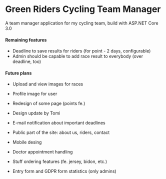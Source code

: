 # Green Riders Cycling Team Manager
A team manager application for my cycling team, build with ASP.NET Core 3.0

#### Remaining features

* Deadline to save results for riders (for point - 2 days, configurable)
* Admin should be capable to add race result to everybody (over deadline, too)

#### Future plans
* Upload and view images for races
* Profile image for user
* Redesign of some page (points fe.)

* Design update by Tomi
* E-mail notification about important deadlines
* Public part of the site: about us, riders, contact
* Mobile desing
* Doctor appointment handling
* Stuff ordering features (fe. jersey, bidon, etc.)
* Entry form and GDPR form statistics (only admins)
